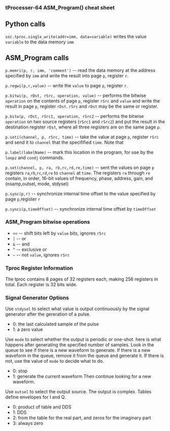 ### tProcesser-64 ASM_Program() cheat sheet

## Python calls

`soc.tproc.single_write(addr=imm, data=variable)` writes the value `variable` to the data memory `imm`

## ASM_Program calls
`p.memri(p, r, imm, 'comment')` -- read the data memory at the address specified by `imm` and write the result into page `p`, register `r`. 

`p.regwi(p,r,value)`  -- write the `value` to page `p`, register `r`.

`p.bitwi(p, rDst, rSrc, operation, value)` -- performs the bitwise `operation` on the contents of page `p`, register `rSrc` and `value` and write the result in page `p`, register `rDst`.  `rSrc` and `rDst` may be the same or register.  

`p.bitw(p, rDst, rSrc1, operation, rSrc2` -- performs the bitwise `operation` on two source registers (`rSrc1` and `rSrc2`) and put the result in the destination register `rDst`, where all three registers are on the same page `p`.

`p.seti(channel, p, rSrc, time)` -- take the value at page `p`, register `rSrc` and send it to `channel` that the specifified `time`.  Note that 

`p.label(labelName)` -- mark this location in the program, for use by the `loopz` and `condj` commands.

`p.set(channel, p, ra, rb,rc,rd,re,time)` -- sent the values on page `p` registers `ra`,`rb`,`rc`,`rd`,`re` to `channel` at `time`. The registers `ra` through `re` contain, in order, 16-bit values of frequency, phase, address, gain, and (nsamp,outsel, mode, stdysel)

`p.sync(p,r)` -- synchronize internal time offset to the value specified by page `p`,register `r`

`p.synci(p,timeOffset)` -- synchronize internal time offset by `timeOffset`

### ASM_Program bitwise operations

* `<<` -- shift bits left by `value` bits, ignores `rSrc`
* `|` -- or
* `&` -- and
* `^` -- exclusive or
* `~` -- not `value`, ignores `rSrc`

### Tproc Register Information

The tproc contains 8 pages of 32 registers each, making 256 registers in total. Each register is 32 bits wide. 

### Signal Generator Options

Use `stdysel` to select what value is output continuously by the signal generator after the gereration of a pulse.
* 0: the last calculated sample of the pulse
* 1: a zero value

Use `mode` to select whether the output is periodic or one-shot.  here is what happens after generating the specified number of samples.  Look in the queue to see if there is a new waveform to generate.  If there is a new waveform in the queue, remove it from the queue and generate it.  If there is not, use the value of `mode` to decide what to do.
* 0:  stop
* 1:  generate the current waveform
Then continue looking for a new waveform.



Use `outsel` to select the output source.  The output is complex.  Tables define envelopes for I and Q.
* 0:  product of table and DDS
* 1:  DDS 
* 2:  from the table for the real part, and zeros for the imaginary part
* 3:  always zero



